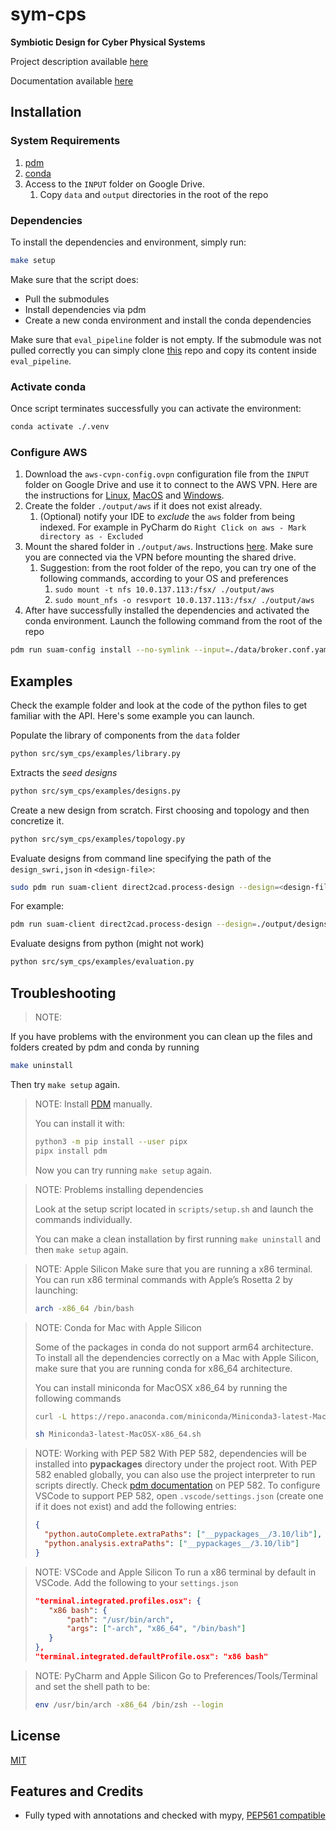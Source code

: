 # sym-cps

**Symbiotic Design for Cyber Physical Systems**

Project description available [here](https://www.darpa.mil/program/symbiotic-design-for-cyber-physical-systems)

Documentation available [here](https://uc-berkeley-data-discovery-2022.github.io/berkeley-cps-symbiotic-design/)


## Installation

### System Requirements

1. [pdm](https://github.com/pdm-project/pdm)
2. [conda](https://docs.conda.io/projects/conda/en/latest/user-guide/install/index.html)
3. Access to the `INPUT` folder on Google Drive.
   1. Copy `data` and `output` directories in the root of the repo

### Dependencies

To install the dependencies and environment, simply run:

```bash
make setup
```

Make sure that the script does:
* Pull the submodules 
* Install dependencies via pdm 
* Create a new conda environment and install the conda dependencies

Make sure that `eval_pipeline` folder is not empty. 
If the submodule was not pulled correctly you can simply clone [this](https://github.com/LOGiCS-Project/swri-simple-uam-pipeline.git) repo and copy its content inside `eval_pipeline`.

### Activate conda

Once script terminates successfully you can activate the environment:

```bash
conda activate ./.venv
```

### Configure AWS

1. Download the `aws-cvpn-config.ovpn` configuration file from the `INPUT` folder on Google Drive and use it to connect to the AWS VPN. Here are the instructions for [Linux](https://docs.aws.amazon.com/vpn/latest/clientvpn-user/linux.html), [MacOS](https://docs.aws.amazon.com/vpn/latest/clientvpn-user/macos.html) and [Windows](https://docs.aws.amazon.com/vpn/latest/clientvpn-user/windows.html).
2. Create the folder `./output/aws` if it does not exist already.
    1. (Optional) notify your IDE to _exclude_ the `aws` folder from being indexed. For example in PyCharm do `Right Click on aws - Mark directory as - Excluded`
3. Mount the shared folder in `./output/aws`. Instructions [here](https://docs.aws.amazon.com/fsx/latest/OpenZFSGuide/mount-openzfs-volumes.html). Make sure you are connected via the VPN before mounting the shared drive.
    1. Suggestion: from the root folder of the repo, you can try one of the following commands, according to your OS and preferences
        1. `sudo mount -t nfs 10.0.137.113:/fsx/ ./output/aws`
        2. `sudo mount_nfs -o resvport 10.0.137.113:/fsx/ ./output/aws`
4. After have successfully installed the dependencies and activated the conda environment. Launch the following command from the root of the repo 
```bash
pdm run suam-config install --no-symlink --input=./data/broker.conf.yaml
```



## Examples

Check the example folder and look at the code of the python files to get familiar with the API. Here's some example you can launch.

Populate the library of components from the `data` folder
```bash
python src/sym_cps/examples/library.py
```

Extracts the _seed designs_
```bash
python src/sym_cps/examples/designs.py
```

Create a new design from scratch. First choosing and topology and then concretize it.
```bash
python src/sym_cps/examples/topology.py
```


Evaluate designs from command line specifying the path of the `design_swri,json` in `<design-file>`:
```bash
sudo pdm run suam-client direct2cad.process-design --design=<design-file> --results=./output/aws/results
```

For example:
```bash
pdm run suam-client direct2cad.process-design --design=./output/designs/TestQuad/design_swri.json --results=./output/aws/results
```


Evaluate designs from python (might not work)
```bash
python src/sym_cps/examples/evaluation.py
```


## Troubleshooting

> NOTE:

If you have problems with the environment you can clean up the files and folders created by pdm and conda by running

```bash
make uninstall
```

Then try `make setup` again.




> NOTE:
> Install 
> [PDM](https://github.com/pdm-project/pdm)
> manually.
>
> You can install it with:
>
> ```bash
> python3 -m pip install --user pipx
> pipx install pdm
> ```
>
> Now you can try running `make setup` again.


> NOTE:
> Problems installing dependencies
>
> Look at the setup script located in `scripts/setup.sh` and launch the commands individually. 
>
> You can make a clean installation by first running `make uninstall` and then `make setup` again.

> NOTE: Apple Silicon
> Make sure that you are running a x86 terminal.
> You can run x86 terminal commands with Apple’s Rosetta 2 by launching:
>
> ```bash
> arch -x86_64 /bin/bash
> ```

> NOTE: Conda for Mac with Apple Silicon
>
> Some of the packages in conda do not support arm64 architecture. To install all the dependencies correctly on a Mac with Apple Silicon, make sure that you are running conda for x86_64 architecture.
>
> You can install miniconda for MacOSX x86_64 by running the following commands
>
> ```bash
> curl -L https://repo.anaconda.com/miniconda/Miniconda3-latest-MacOSX-x86_64.sh > Miniconda3-latest-MacOSX-x86_64.sh
> ```
>
> ```bash
> sh Miniconda3-latest-MacOSX-x86_64.sh
> ```



> NOTE: Working with PEP 582
> With PEP 582, dependencies will be installed into __pypackages__ directory under the project root. With PEP 582 enabled globally, you can also use the project interpreter to run scripts directly.
> Check [pdm documentation](https://pdm.fming.dev/latest/usage/pep582/) on PEP 582.
> To configure VSCode to support PEP 582, open `.vscode/settings.json` (create one if it does not exist) and add the following entries:
> ```json
> {
>   "python.autoComplete.extraPaths": ["__pypackages__/3.10/lib"],
>   "python.analysis.extraPaths": ["__pypackages__/3.10/lib"]
> }
> ```

> NOTE: VSCode and Apple Silicon
> To run a x86 terminal by default in VSCode. Add the following to your `settings.json`
> ```json
> "terminal.integrated.profiles.osx": {
>    "x86 bash": {
>        "path": "/usr/bin/arch",
>        "args": ["-arch", "x86_64", "/bin/bash"]
>    }
>},
>"terminal.integrated.defaultProfile.osx": "x86 bash"
> ```

> NOTE: PyCharm and Apple Silicon
> Go to Preferences/Tools/Terminal and set the shell path to be:
>  ```bash
>  env /usr/bin/arch -x86_64 /bin/zsh --login
> ```



## License

[MIT](https://github.com/piergiuseppe/sym-cps/blob/master/LICENSE)

## Features and Credits

- Fully typed with annotations and checked with mypy,
  [PEP561 compatible](https://www.python.org/dev/peps/pep-0o561/)